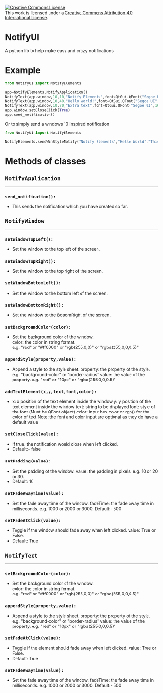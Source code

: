 <a rel="license" href="http://creativecommons.org/licenses/by/4.0/"><img alt="Creative Commons License" style="border-width:0" src="https://i.creativecommons.org/l/by/4.0/88x31.png" /></a><br />This work is licensed under a <a rel="license" href="http://creativecommons.org/licenses/by/4.0/">Creative Commons Attribution 4.0 International License</a>.

# NotifyUI

A python lib to help make easy and crazy notifications.

# Example

```py
from NotifyUI import NotifyElements

app=NotifyElements.NotifyApplication()
NotifyText(app.window,10,10,"Notify Elements",font=QtGui.QFont("Segoe UI",10,QtGui.QFont.Weight.Normal))
NotifyText(app.window,10,40,"Hello world!",font=QtGui.QFont("Segoe UI",13,QtGui.QFont.Weight.Bold))
NotifyText(app.window,10,70,"Extra text",font=QtGui.QFont("Segoe UI",10,QtGui.QFont.Weight.Normal),color="#a5a5a5")
app.window.setCloseClick(True)
app.send_notification()
```

Or to simply send a windows 10 inspired notification

```py
from NotifyUI import NotifyElements

NotifyElements.sendWinStyleNotify("Notify Elements","Hello World","This is a test message.")
```

# Methods of classes

## `NotifyApplication`
---
### `send_notification():`
- This sends the notification which you have created so far.

## `NotifyWindow`
---
### `setWindowTopLeft():`
- Set the window to the top left of the screen.

### `setWindowTopRight():`
- Set the window to the top right of the screen.

### `setWindowBottomLeft():`
- Set the window to the bottom left of the screen.

### `setWindowBottomRight():`
- Set the window to the BottomRight of the screen.

### `setBackgroundColor(color):`
- Set the background color of the window.<br>
color: the color in string format.<br>
e.g. "red" or "#ff0000" or "rgb(255,0,0)" or "rgba(255,0,0,0.5)"

### `appendStyle(property,value):`
- Append a style to the style sheet.
property: the property of the style.
e.g. "background-color" or "border-radius"
value: the value of the property.
e.g. "red" or "10px" or "rgba(255,0,0,0.5)"

### `addTextElement(x,y,text,font,color):`
- x: x position of the text element inside the window
y: y position of the text element inside the window
text: string to be displayed
font: style of the font (Must be QFont object)
color: input hex color or rgb() for the color of text
Note: the font and color input are optional as they do have a default value

### `setCloseClick(value):`
- If true, the notification would close when left clicked.
- Default:- false

### `setPadding(value):`
- Set the padding of the window.
value: the padding in pixels.
e.g. 10 or 20 or 30.
- Default: 10

### `setFadeAwayTime(value):`
- Set the fade away time of the window.
fadeTime: the fade away time in milliseconds.
e.g. 1000 or 2000 or 3000.
Default:- 500

### `setFadeAtClick(value):`
- Toggle if the window should fade away when left clicked.
value: True or False.
- Default: True

## `NotifyText`
---
### `setBackgroundColor(color):`
- Set the background color of the window.<br>
color: the color in string format.<br>
e.g. "red" or "#ff0000" or "rgb(255,0,0)" or "rgba(255,0,0,0.5)"

### `appendStyle(property,value):`
- Append a style to the style sheet.
property: the property of the style.
e.g. "background-color" or "border-radius"
value: the value of the property.
e.g. "red" or "10px" or "rgba(255,0,0,0.5)"

### `setFadeAtClick(value):`
- Toggle if the element should fade away when left clicked.
value: True or False.
- Default: True

### `setFadeAwayTime(value):`
- Set the fade away time of the window.
fadeTime: the fade away time in milliseconds.
e.g. 1000 or 2000 or 3000.
Default:- 500